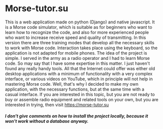 # Morse-tutor.su

This is a web application made on python (Django) and native javascript. It is a Morse code simulator, which is suitable as for beginners who want to learn how to recognize the code, and also for more experienced people who want to increase receive speed and quality of transmitting. In this version there are three training modes that develop all the necessary skills to work with Morse code. Interaction takes place using the keyboard, so the application is not adapted for mobile phones. The idea of the project is simple. I served in the army as a radio operator and I had to learn Morse code. So may say that I have some expertise in this matter. I just haven't found any really handy tools. All that the Internet could offer was either old desktop applications with a minimum of functionality with a very complex interface, or various videos on YouTube, which in principle will not help in mastering Morse code. Well, that's why I decided to make my own application, with the necessary functions, but at the same time with a casual interface. If you are interested in this topic, but you are not ready to buy or assemble radio equipment and related tools on your own, but you are interested in trying, then visit https://morse-tutor.su
##### I don't give comments on how to install the project locally, because it won't work without a database anyway.
